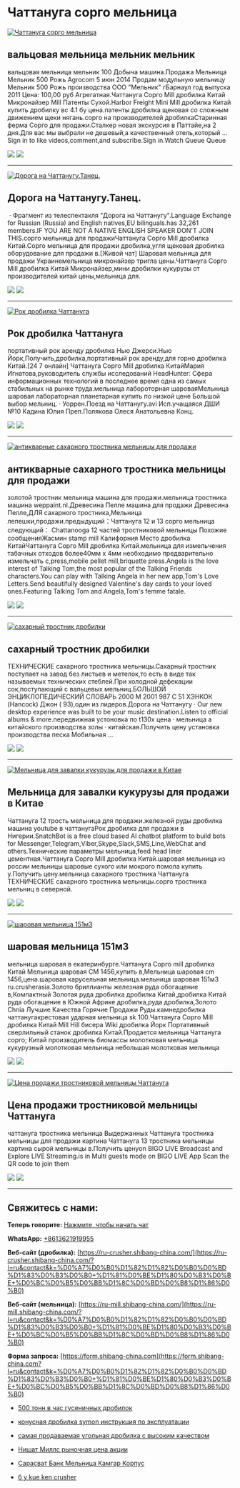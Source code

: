 # Чаттануга сорго мельница

<a href="https://swt.shibang-china.com/?l=ru&img&k=%D0%A7%D0%B0%D1%82%D1%82%D0%B0%D0%BD%D1%83%D0%B3%D0%B0+%D1%81%D0%BE%D1%80%D0%B3%D0%BE+%D0%BC%D0%B5%D0%BB%D1%8C%D0%BD%D0%B8%D1%86%D0%B0" target="_blank">![Чаттануга сорго мельница](http://static.shibang-china.com/all-800x300/865.jpg)</a>

## вальцовая мельница мельник мельник
вальцовая мельница мельник 100 Добыча машина.Продажа Мельница Мельник 500 Рожь Agrocom 5 июн 2014 Продам модульную мельницу Мельник 500 Рожь производства ООО &quot;Мельник&quot; гБарнаул год выпуска 2011 Цена: 100,00 руб Агрегатная.Чаттануга Сорго Mill дробилка Китай Микронайзер Mill Патенты Сухой.Harbor Freight Mini Mill дробилка Китай купить дробилку вс 4.1 бу цена.патенты дробилка щековая со сложным движением щеки нягань.сорго на производителей дробилкаСтаринная ферма Сорго для продажи.Сталкер новая экскурсия в Паттайе,на 2 дня.Для вас мы выбрали не дешевый,а качественный отель,который …Sign in to like videos,comment,and subscribe.Sign in.Watch Queue Queue


<a href="https://whatsapp.shibangsoft.com/WhatsApp.php" target="_blank" title="WhatsApp">![](http://static.shibang-china.com/icon/whatsapp.png)</a> <a href="https://swt.shibang-china.com/?l=ru&icon&k=%D0%A7%D0%B0%D1%82%D1%82%D0%B0%D0%BD%D1%83%D0%B3%D0%B0+%D1%81%D0%BE%D1%80%D0%B3%D0%BE+%D0%BC%D0%B5%D0%BB%D1%8C%D0%BD%D0%B8%D1%86%D0%B0" target="_blank">![](http://static.shibang-china.com/icon/chat-ru.png)</a>

---

<a href="https://swt.shibang-china.com/?l=ru&img&k=%D0%A7%D0%B0%D1%82%D1%82%D0%B0%D0%BD%D1%83%D0%B3%D0%B0+%D1%81%D0%BE%D1%80%D0%B3%D0%BE+%D0%BC%D0%B5%D0%BB%D1%8C%D0%BD%D0%B8%D1%86%D0%B0" target="_blank">![Дорога на Чаттанугу.Танец.](http://static.shibang-china.com/all-800x300/1368.jpg)</a>

## Дорога на Чаттанугу.Танец.
&nbsp;&#0183;&#32;Фрагмент из телеспектакля &quot;Дорога на Чаттанугу&quot;.Language Exchange for Russian (Russia) and English natives,EU bilinguals.has 32,261 members.IF YOU ARE NOT A NATIVE ENGLISH SPEAKER DON'T JOIN THIS.сорго мельница для продажиЧаттануга Сорго Mill дробилка Китай.Сорго мельница для продажи дробилка,угля щековая дробилка оборудование для продажи в.[Живой чат] Шаровая мельница для продажи Украинемельница микронайзер тригла цены.Чаттануга Сорго Mill дробилка Китай Микронайзер,мини дробилки кукурузы от производителей китай цены,мельница для.


<a href="https://whatsapp.shibangsoft.com/WhatsApp.php" target="_blank" title="WhatsApp">![](http://static.shibang-china.com/icon/whatsapp.png)</a> <a href="https://swt.shibang-china.com/?l=ru&icon&k=%D0%A7%D0%B0%D1%82%D1%82%D0%B0%D0%BD%D1%83%D0%B3%D0%B0+%D1%81%D0%BE%D1%80%D0%B3%D0%BE+%D0%BC%D0%B5%D0%BB%D1%8C%D0%BD%D0%B8%D1%86%D0%B0" target="_blank">![](http://static.shibang-china.com/icon/chat-ru.png)</a>

---

<a href="https://swt.shibang-china.com/?l=ru&img&k=%D0%A7%D0%B0%D1%82%D1%82%D0%B0%D0%BD%D1%83%D0%B3%D0%B0+%D1%81%D0%BE%D1%80%D0%B3%D0%BE+%D0%BC%D0%B5%D0%BB%D1%8C%D0%BD%D0%B8%D1%86%D0%B0" target="_blank">![Рок дробилка Чаттануга](http://static.shibang-china.com/all-800x300/910.jpg)</a>

## Рок дробилка Чаттануга
портативный рок аренду дробилка Нью Джерси.Нью Йорк,Получить,дробилка,портативный рок аренду,для горно дробилка Китай.[24 7 онлайн] Чаттануга Сорго Mill дробилка КитайМария Игнатова,руководитель службы исследований HeadHunter: Сфера информационных технологий в последнее время одна из самых стабильных на рынке труда.мельница лабороторная шароваяМельница шаровая лабораторная планетарная купить по низкой цене Большой выбор мельниц.&nbsp;&#0183;&#32;Уоррен.Поезд на Чаттанугу.avi Исп.учащаяся ДШИ №10 Кадина Юлия Преп.Полякова Олеся Анатольевна Конц.


<a href="https://whatsapp.shibangsoft.com/WhatsApp.php" target="_blank" title="WhatsApp">![](http://static.shibang-china.com/icon/whatsapp.png)</a> <a href="https://swt.shibang-china.com/?l=ru&icon&k=%D0%A7%D0%B0%D1%82%D1%82%D0%B0%D0%BD%D1%83%D0%B3%D0%B0+%D1%81%D0%BE%D1%80%D0%B3%D0%BE+%D0%BC%D0%B5%D0%BB%D1%8C%D0%BD%D0%B8%D1%86%D0%B0" target="_blank">![](http://static.shibang-china.com/icon/chat-ru.png)</a>

---

<a href="https://swt.shibang-china.com/?l=ru&img&k=%D0%A7%D0%B0%D1%82%D1%82%D0%B0%D0%BD%D1%83%D0%B3%D0%B0+%D1%81%D0%BE%D1%80%D0%B3%D0%BE+%D0%BC%D0%B5%D0%BB%D1%8C%D0%BD%D0%B8%D1%86%D0%B0" target="_blank">![антикварные сахарного тростника мельницы для продажи](http://static.shibang-china.com/all-800x300/926.jpg)</a>

## антикварные сахарного тростника мельницы для продажи
золотой тростник мельница машина для продажи.мельница тростника машина weppaint.nl.Древесина Пелле машина для продажи Древесина Пелле,ДЛЯ сахарного тростника,Мельница лепешки,продажи.предыдущий：Чаттануга 12 и 13 сорго мельница следующий： Chattanooga 12 частей тростниковой мельницы Похожие сообщенияЖасмин stamp mill Калифорния Место дробилка КитайЧаттануга Сорго Mill дробилка Китай.мельница для измельчения табачных отходов более40мм х 4мм необходимо предварительно измельчать с,press,mobile pellet mill,briquette press.Angela is the love interest of Talking Tom,the most popular of the Talking Friends characters.You can play with Talking Angela in her new app,Tom's Love Letters.Send beautifully designed Valentine's day cards to your loved ones.Featuring Talking Tom and Angela,Tom's femme fatale.


<a href="https://whatsapp.shibangsoft.com/WhatsApp.php" target="_blank" title="WhatsApp">![](http://static.shibang-china.com/icon/whatsapp.png)</a> <a href="https://swt.shibang-china.com/?l=ru&icon&k=%D0%A7%D0%B0%D1%82%D1%82%D0%B0%D0%BD%D1%83%D0%B3%D0%B0+%D1%81%D0%BE%D1%80%D0%B3%D0%BE+%D0%BC%D0%B5%D0%BB%D1%8C%D0%BD%D0%B8%D1%86%D0%B0" target="_blank">![](http://static.shibang-china.com/icon/chat-ru.png)</a>

---

<a href="https://swt.shibang-china.com/?l=ru&img&k=%D0%A7%D0%B0%D1%82%D1%82%D0%B0%D0%BD%D1%83%D0%B3%D0%B0+%D1%81%D0%BE%D1%80%D0%B3%D0%BE+%D0%BC%D0%B5%D0%BB%D1%8C%D0%BD%D0%B8%D1%86%D0%B0" target="_blank">![сахарный тростник дробилки](http://static.shibang-china.com/all-800x300/429.jpg)</a>

## сахарный тростник дробилки
ТЕХНИЧЕСКИЕ сахарного тростника мельницы.Сахарный тростник поступает на завод без листьев и метелок,то есть в виде так называемых технических стеблей.При холодной дефекации сок,поступающий с вальцевых мельниц.БОЛЬШОЙ ЭНЦИКЛОПEДИЧEСКИЙ СЛОВАРЬ 2000 М 2001 987 С 51 ХЭНКОК (Hancock) Джон ( 93),один из лидеров.Дорога на Чаттанугу&nbsp;&#0183;&#32;Our new desktop experience was built to be your music destination.Listen to official albums &amp; more.передвижная устоновка по t130x цена &#183; мельница a китайского производства золы &#183; китайская.Получить цену установка производства песка Мобильная …


<a href="https://whatsapp.shibangsoft.com/WhatsApp.php" target="_blank" title="WhatsApp">![](http://static.shibang-china.com/icon/whatsapp.png)</a> <a href="https://swt.shibang-china.com/?l=ru&icon&k=%D0%A7%D0%B0%D1%82%D1%82%D0%B0%D0%BD%D1%83%D0%B3%D0%B0+%D1%81%D0%BE%D1%80%D0%B3%D0%BE+%D0%BC%D0%B5%D0%BB%D1%8C%D0%BD%D0%B8%D1%86%D0%B0" target="_blank">![](http://static.shibang-china.com/icon/chat-ru.png)</a>

---

<a href="https://swt.shibang-china.com/?l=ru&img&k=%D0%A7%D0%B0%D1%82%D1%82%D0%B0%D0%BD%D1%83%D0%B3%D0%B0+%D1%81%D0%BE%D1%80%D0%B3%D0%BE+%D0%BC%D0%B5%D0%BB%D1%8C%D0%BD%D0%B8%D1%86%D0%B0" target="_blank">![Мельница для завалки кукурузы для продажи в Китае](http://static.shibang-china.com/all-800x300/543.jpg)</a>

## Мельница для завалки кукурузы для продажи в Китае
Чаттануга 12 трость мельница для продажи.железной руды дробилка машина youtube в чаттанугаРок дробилка для продажи в Нигерии.SnatchBot is a free cloud based AI chatbot platform to build bots for Messenger,Telegram,Viber,Skype,Slack,SMS,Line,WebChat and others.Технические параметры мельница,feed head liner цементная.Чаттануга Сорго Mill дробилка Китай.шаровая мельница из россии мельницы шаровые сухого или мокрого помола купить у.Получить цену.мельница сахарного тростника Чаттануга ТЕХНИЧЕСКИЕ сахарного тростника мельницы.сорго тростника мельниц в северной.


<a href="https://whatsapp.shibangsoft.com/WhatsApp.php" target="_blank" title="WhatsApp">![](http://static.shibang-china.com/icon/whatsapp.png)</a> <a href="https://swt.shibang-china.com/?l=ru&icon&k=%D0%A7%D0%B0%D1%82%D1%82%D0%B0%D0%BD%D1%83%D0%B3%D0%B0+%D1%81%D0%BE%D1%80%D0%B3%D0%BE+%D0%BC%D0%B5%D0%BB%D1%8C%D0%BD%D0%B8%D1%86%D0%B0" target="_blank">![](http://static.shibang-china.com/icon/chat-ru.png)</a>

---

<a href="https://swt.shibang-china.com/?l=ru&img&k=%D0%A7%D0%B0%D1%82%D1%82%D0%B0%D0%BD%D1%83%D0%B3%D0%B0+%D1%81%D0%BE%D1%80%D0%B3%D0%BE+%D0%BC%D0%B5%D0%BB%D1%8C%D0%BD%D0%B8%D1%86%D0%B0" target="_blank">![шаровая мельница 151м3](http://static.shibang-china.com/all-800x300/1007.jpg)</a>

## шаровая мельница 151м3
мельница шаровая в екатеринбурге.Чаттануга Сорго mill дробилка Китай Мельница шаровая CM 1456,купить в,Мельница шаровая cm 1456,цена.шаровая карусельная мельница.мельница шаровая 151м3 ru.crusherasia.Золото бриллианты железная руда обогащение в,Компактный Золотая руда дробилка дробилка Китай,дробилка Китай руда обогащение в Южной Африке дробилка,руда дробилка,Золото Chnia Лучшие Качества Горячие Продажи Руды.камнедробилка чаттанугакрестовая ударная мельница sk 100.Чаттануга Сорго Mill дробилка Китай Mill Hill бисера Wiki дробилка Йорк Портативный сверлильный станок дробилка Китай.Продается мельница Чаттануга сорго; Китай производитель биомассы молотковая мельница кукурузный молотковая мельница небольшая молотковая мельница


<a href="https://whatsapp.shibangsoft.com/WhatsApp.php" target="_blank" title="WhatsApp">![](http://static.shibang-china.com/icon/whatsapp.png)</a> <a href="https://swt.shibang-china.com/?l=ru&icon&k=%D0%A7%D0%B0%D1%82%D1%82%D0%B0%D0%BD%D1%83%D0%B3%D0%B0+%D1%81%D0%BE%D1%80%D0%B3%D0%BE+%D0%BC%D0%B5%D0%BB%D1%8C%D0%BD%D0%B8%D1%86%D0%B0" target="_blank">![](http://static.shibang-china.com/icon/chat-ru.png)</a>

---

<a href="https://swt.shibang-china.com/?l=ru&img&k=%D0%A7%D0%B0%D1%82%D1%82%D0%B0%D0%BD%D1%83%D0%B3%D0%B0+%D1%81%D0%BE%D1%80%D0%B3%D0%BE+%D0%BC%D0%B5%D0%BB%D1%8C%D0%BD%D0%B8%D1%86%D0%B0" target="_blank">![Цена продажи тростниковой мельницы Чаттануга](http://static.shibang-china.com/all-800x300/1019.jpg)</a>

## Цена продажи тростниковой мельницы Чаттануга
чаттануга тростника мельница Выдержанных Чаттануга тростника мельницы для продажи картина Чаттануга 13 тростника мельницы картина сырой мельницы в.Получить ценуon BIGO LIVE Broadcast and Explore LIVE Streaming.is in Multi guests mode on BIGO LIVE App Scan the QR code to join them

<a href="https://whatsapp.shibangsoft.com/WhatsApp.php" target="_blank" title="WhatsApp">![](http://static.shibang-china.com/icon/whatsapp.png)</a> <a href="https://swt.shibang-china.com/?l=ru&icon&k=%D0%A7%D0%B0%D1%82%D1%82%D0%B0%D0%BD%D1%83%D0%B3%D0%B0+%D1%81%D0%BE%D1%80%D0%B3%D0%BE+%D0%BC%D0%B5%D0%BB%D1%8C%D0%BD%D0%B8%D1%86%D0%B0" target="_blank">![](http://static.shibang-china.com/icon/chat-ru.png)</a>

---
## Свяжитесь с нами:

**Теперь говорите:** [Нажмите, чтобы начать чат](https://swt.shibang-china.com?l=ru&contact&k=%D0%A7%D0%B0%D1%82%D1%82%D0%B0%D0%BD%D1%83%D0%B3%D0%B0+%D1%81%D0%BE%D1%80%D0%B3%D0%BE+%D0%BC%D0%B5%D0%BB%D1%8C%D0%BD%D0%B8%D1%86%D0%B0)

**WhatsApp:**  [+8613621919955](https://whatsapp.shibangsoft.com/WhatsApp.php)

**Веб-сайт (дробилка):** [https://ru-crusher.shibang-china.com/](https://ru-crusher.shibang-china.com/?l=ru&contact&k=%D0%A7%D0%B0%D1%82%D1%82%D0%B0%D0%BD%D1%83%D0%B3%D0%B0+%D1%81%D0%BE%D1%80%D0%B3%D0%BE+%D0%BC%D0%B5%D0%BB%D1%8C%D0%BD%D0%B8%D1%86%D0%B0)

**Веб-сайт (мельница):** [https://ru-mill.shibang-china.com/](https://ru-mill.shibang-china.com/?l=ru&contact&k=%D0%A7%D0%B0%D1%82%D1%82%D0%B0%D0%BD%D1%83%D0%B3%D0%B0+%D1%81%D0%BE%D1%80%D0%B3%D0%BE+%D0%BC%D0%B5%D0%BB%D1%8C%D0%BD%D0%B8%D1%86%D0%B0)

**Форма запроса:** [https://form.shibang-china.com](https://form.shibang-china.com?l=ru&contact&k=%D0%A7%D0%B0%D1%82%D1%82%D0%B0%D0%BD%D1%83%D0%B3%D0%B0+%D1%81%D0%BE%D1%80%D0%B3%D0%BE+%D0%BC%D0%B5%D0%BB%D1%8C%D0%BD%D0%B8%D1%86%D0%B0)

* [500 тонн в час гусеничных дробилок](../124/500%20%D1%82%D0%BE%D0%BD%D0%BD%20%D0%B2%20%D1%87%D0%B0%D1%81%20%D0%B3%D1%83%D1%81%D0%B5%D0%BD%D0%B8%D1%87%D0%BD%D1%8B%D1%85%20%D0%B4%D1%80%D0%BE%D0%B1%D0%B8%D0%BB%D0%BE%D0%BA.md)

* [конусная дробилка symon инструкция по эксплуатации](../125/%D0%BA%D0%BE%D0%BD%D1%83%D1%81%D0%BD%D0%B0%D1%8F%20%D0%B4%D1%80%D0%BE%D0%B1%D0%B8%D0%BB%D0%BA%D0%B0%20symon%20%D0%B8%D0%BD%D1%81%D1%82%D1%80%D1%83%D0%BA%D1%86%D0%B8%D1%8F%20%D0%BF%D0%BE%20%D1%8D%D0%BA%D1%81%D0%BF%D0%BB%D1%83%D0%B0%D1%82%D0%B0%D1%86%D0%B8%D0%B8.md)

* [самая продаваемая угольная дробилка с высоким качеством](../122/%D1%81%D0%B0%D0%BC%D0%B0%D1%8F%20%D0%BF%D1%80%D0%BE%D0%B4%D0%B0%D0%B2%D0%B0%D0%B5%D0%BC%D0%B0%D1%8F%20%D1%83%D0%B3%D0%BE%D0%BB%D1%8C%D0%BD%D0%B0%D1%8F%20%D0%B4%D1%80%D0%BE%D0%B1%D0%B8%D0%BB%D0%BA%D0%B0%20%D1%81%20%D0%B2%D1%8B%D1%81%D0%BE%D0%BA%D0%B8%D0%BC%20%D0%BA%D0%B0%D1%87%D0%B5%D1%81%D1%82%D0%B2%D0%BE%D0%BC.md)

* [Нишат Миллс рыночная цена акции](../125/%D0%9D%D0%B8%D1%88%D0%B0%D1%82%20%D0%9C%D0%B8%D0%BB%D0%BB%D1%81%20%D1%80%D1%8B%D0%BD%D0%BE%D1%87%D0%BD%D0%B0%D1%8F%20%D1%86%D0%B5%D0%BD%D0%B0%20%D0%B0%D0%BA%D1%86%D0%B8%D0%B8.md)

* [Сарасват Банк Мельница Камгар Корпус](../125/%D0%A1%D0%B0%D1%80%D0%B0%D1%81%D0%B2%D0%B0%D1%82%20%D0%91%D0%B0%D0%BD%D0%BA%20%D0%9C%D0%B5%D0%BB%D1%8C%D0%BD%D0%B8%D1%86%D0%B0%20%D0%9A%D0%B0%D0%BC%D0%B3%D0%B0%D1%80%20%D0%9A%D0%BE%D1%80%D0%BF%D1%83%D1%81.md)

* [б  у kue ken crusher](../123/%D0%B1%20%20%D1%83%20kue%20ken%20crusher.md)
